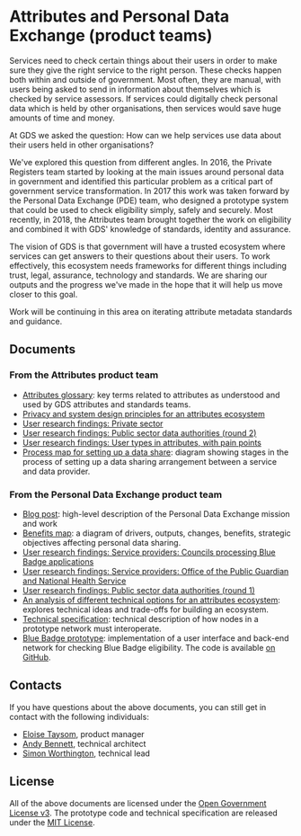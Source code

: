 # Attributes and Personal Data Exchange (product teams)

Services need to check certain things about their users in order to make sure they give the right service to the right person. These checks happen both within and outside of government. Most often, they are manual, with users being asked to send in information about themselves which is checked by service assessors. If services could digitally check personal data which is held by other organisations, then services would save huge amounts of time and money.

At GDS we asked the question: How can we help services use data about their users held in other organisations?

We've explored this question from different angles. In 2016, the Private Registers team started by looking at the main issues around personal data in government and identified this particular problem as a critical part of government service transformation. In 2017 this work was taken forward by the Personal Data Exchange (PDE) team, who designed a prototype system that could be used to check eligibility simply, safely and securely. Most recently, in 2018, the Attributes team brought together the work on eligibility and combined it with GDS' knowledge of standards, identity and assurance.

The vision of GDS is that government will have a trusted ecosystem where services can get answers to their questions about their users. To work effectively, this ecosystem needs frameworks for different things including trust, legal, assurance, technology and standards. We are sharing our outputs and the progress we've made in the hope that it will help us move closer to this goal.

Work will be continuing in this area on iterating attribute metadata standards and guidance.

## Documents

### From the Attributes product team

* [Attributes glossary](https://docs.google.com/document/d/1B4IjNFzOl-XvLIOIKQS8wT2MtLUhhCMDDZR8cVBAilI): key terms related to attributes as understood and used by GDS attributes and standards teams.
* [Privacy and system design principles for an attributes ecosystem](https://docs.google.com/document/d/1830RfMqp4xrY7bXk_FbcHD9cIOpkHIqxP-0x5YYyNgo)
* [User research findings: Private sector](https://docs.google.com/presentation/d/1BjJzap0yYV6IquwiAXnxl4PJwz_DfuwHXTG2ws2Hgl8)
* [User research findings: Public sector data authorities (round 2)](https://docs.google.com/presentation/d/1TAdVEneT1KdGEthNkExBy19oxBK6V4FN8kb7Vy6JbNQ)
* [User research findings: User types in attributes, with pain points](https://docs.google.com/document/d/1x7XvKzQAL6TeGuyamGVZ6ConWJ593Li5fsrK9noPy-I)
* [Process map for setting up a data share](https://docs.google.com/drawings/d/1b2byY9jfET9RmcsIFkM7KZZMaquOnbULcSxMqH-5QcQ): diagram showing stages in the process of setting up a data sharing arrangement between a service and data provider.

### From the Personal Data Exchange product team

* [Blog post](https://dataingovernment.blog.gov.uk/2017/08/25/digital-eligibility-checks-for-service-teams/): high-level description of the Personal Data Exchange mission and work
* [Benefits map](https://docs.google.com/drawings/d/1oVA15L6uybZGZgbtnehe1Og4wBZXZPJdGmK0Ei14EcY): a diagram of drivers, outputs, changes, benefits, strategic objectives affecting personal data sharing.
* [User research findings: Service providers: Councils processing Blue Badge applications](https://docs.google.com/presentation/d/1fokC1nVbAn44Z2dPvKkyRnWVXTSt6K1eVBMMTwvB9Qk)
* [User research findings: Service providers: Office of the Public Guardian and National Health Service](https://docs.google.com/presentation/d/1FvggJ7mmC2l3wo15yBMMsqTY78akD0cg5USrWAe3KZA)
* [User research findings: Public sector data authorities (round 1)](https://docs.google.com/presentation/d/1AfE4ArFSB3-fNg-IpOVbx1_Y_CQh_AMf0YWCSkJq6_k)
* [An analysis of different technical options for an attributes ecosystem](https://docs.google.com/document/d/1bYxzS5Tmh8cn6WqfERr720JRu7Jax5jLDaiDi82c5Jc): explores technical ideas and trade-offs for building an ecosystem.
* [Technical specification](https://github.com/alphagov/aquae-specification): technical description of how nodes in a prototype network must interoperate.
* [Blue Badge prototype](https://blue-badge-demo.cloudapps.digital/v2-b/start-page.html): implementation of a user interface and back-end network for checking Blue Badge eligibility. The code is available [on GitHub](https://github.com/alphagov/blue-badge-demo).

## Contacts

If you have questions about the above documents, you can still get in contact with the following individuals:

* [Eloise Taysom](mailto:eloise.taysom@digital.cabinet-office.gov.uk), product manager
* [Andy Bennett](mailto:andyjpb@register-dynamics.co.uk), technical architect
* [Simon Worthington](https://twitter.com/51M0NW), technical lead

## License

All of the above documents are licensed under the [Open Government License v3](../LICENSE). The prototype code and technical specification are released under the [MIT License](https://choosealicense.com/licenses/mit/).